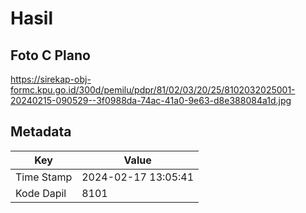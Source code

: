 # Hasil

## Foto C Plano

https://sirekap-obj-formc.kpu.go.id/300d/pemilu/pdpr/81/02/03/20/25/8102032025001-20240215-090529--3f0988da-74ac-41a0-9e63-d8e388084a1d.jpg


## Metadata

| Key        | Value               |
| ---------- | ------------------- |
| Time Stamp | 2024-02-17 13:05:41 |
| Kode Dapil | 8101                |



